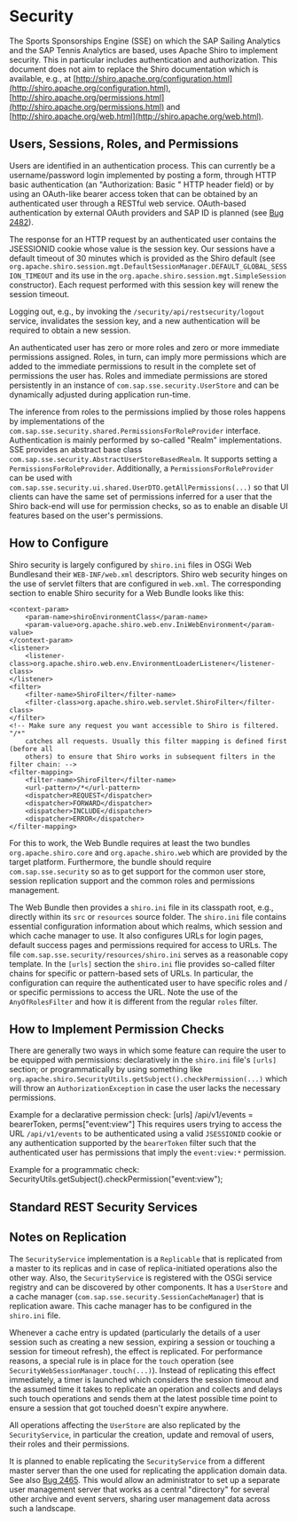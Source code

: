 # Security

The Sports Sponsorships Engine (SSE) on which the SAP Sailing Analytics and the SAP Tennis Analytics are based, uses Apache Shiro to implement security. This in particular includes authentication and authorization. This document does not aim to replace the Shiro documentation which is available, e.g., at [http://shiro.apache.org/configuration.html](http://shiro.apache.org/configuration.html), [http://shiro.apache.org/permissions.html](http://shiro.apache.org/permissions.html) and [http://shiro.apache.org/web.html](http://shiro.apache.org/web.html).

## Users, Sessions, Roles, and Permissions

Users are identified in an authentication process. This can currently be a username/password login implemented by posting a form, through HTTP basic authentication (an "Authorization: Basic <some-base64-string>" HTTP header field) or by using an OAuth-like bearer access token that can be obtained by an authenticated user through a RESTful web service. OAuth-based authentication by external OAuth providers and SAP ID is planned (see [Bug 2482](http://bugzilla.sapsailing.com/bugzilla/show_bug.cgi?id=2482)).

The response for an HTTP request by an authenticated user contains the JSESSIONID cookie whose value is the session key. Our sessions have a default timeout of 30 minutes which is provided as the Shiro default (see `org.apache.shiro.session.mgt.DefaultSessionManager.DEFAULT_GLOBAL_SESSION_TIMEOUT` and its use in the `org.apache.shiro.session.mgt.SimpleSession` constructor). Each request performed with this session key will renew the session timeout.

Logging out, e.g., by invoking the `/security/api/restsecurity/logout` service, invalidates the session key, and a new authentication will be required to obtain a new session.

An authenticated user has zero or more roles and zero or more immediate permissions assigned. Roles, in turn, can imply more permissions which are added to the immediate permissions to result in the complete set of permissions the user has. Roles and immediate permissions are stored persistently in an instance of `com.sap.sse.security.UserStore` and can be dynamically adjusted during application run-time.

The inference from roles to the permissions implied by those roles happens by implementations of the `com.sap.sse.security.shared.PermissionsForRoleProvider` interface. Authentication is mainly performed by so-called "Realm" implementations. SSE provides an abstract base class `com.sap.sse.security.AbstractUserStoreBasedRealm`. It supports setting a `PermissionsForRoleProvider`. Additionally, a `PermissionsForRoleProvider` can be used with `com.sap.sse.security.ui.shared.UserDTO.getAllPermissions(...)` so that UI clients can have the same set of permissions inferred for a user that the Shiro back-end will use for permission checks, so as to enable an disable UI features based on the user's permissions.

## How to Configure

Shiro security is largely configured by `shiro.ini` files in OSGi Web Bundlesand their `WEB-INF/web.xml` descriptors. Shiro web security hinges on the use of servlet filters that are configured in `web.xml`. The corresponding section to enable Shiro security for a Web Bundle looks like this:

	<context-param>
		<param-name>shiroEnvironmentClass</param-name>
		<param-value>org.apache.shiro.web.env.IniWebEnvironment</param-value>
	</context-param>
	<listener>
		<listener-class>org.apache.shiro.web.env.EnvironmentLoaderListener</listener-class>
	</listener>
	<filter>
		<filter-name>ShiroFilter</filter-name>
		<filter-class>org.apache.shiro.web.servlet.ShiroFilter</filter-class>
	</filter>
	<!-- Make sure any request you want accessible to Shiro is filtered. "/*" 
		catches all requests. Usually this filter mapping is defined first (before all 
		others) to ensure that Shiro works in subsequent filters in the filter chain: -->
	<filter-mapping>
		<filter-name>ShiroFilter</filter-name>
		<url-pattern>/*</url-pattern>
		<dispatcher>REQUEST</dispatcher>
		<dispatcher>FORWARD</dispatcher>
		<dispatcher>INCLUDE</dispatcher>
		<dispatcher>ERROR</dispatcher>
	</filter-mapping>

For this to work, the Web Bundle requires at least the two bundles `org.apache.shiro.core` and `org.apache.shiro.web` which are provided by the target platform. Furthermore, the bundle should require `com.sap.sse.security` so as to get support for the common user store, session replication support and the common roles and permissions management.

The Web Bundle then provides a `shiro.ini` file in its classpath root, e.g., directly within its `src` or `resources` source folder. The `shiro.ini` file contains essential configuration information about which realms, which session and which cache manager to use. It also configures URLs for login pages, default success pages and permissions required for access to URLs. The file `com.sap.sse.security/resources/shiro.ini` serves as a reasonable copy template. In the `[urls]` section the `shiro.ini` flie provides so-called filter chains for specific or pattern-based sets of URLs. In particular, the configuration can require the authenticated user to have specific roles and / or specific permissions to access the URL. Note the use of the `AnyOfRolesFilter` and how it is different from the regular `roles` filter.

## How to Implement Permission Checks

There are generally two ways in which some feature can require the user to be equipped with permissions: declaratively in the `shiro.ini` file's `[urls]` section; or programmatically by using something like ``org.apache.shiro.SecurityUtils.getSubject().checkPermission(...)`` which will throw an `AuthorizationException` in case the user lacks the necessary permissions.

Example for a declarative permission check:
    [urls]
    /api/v1/events = bearerToken, perms["event:view"]
This requires users trying to access the URL `/api/v1/events` to be authenticated using a valid `JSESSIONID` cookie or any authentication supported by the `bearerToken` filter such that the authenticated user has permissions that imply the `event:view:*` permission.

Example for a programmatic check:
    SecurityUtils.getSubject().checkPermission("event:view");

## Standard REST Security Services

## Notes on Replication

The `SecurityService` implementation is a `Replicable` that is replicated from a master to its replicas and in case of replica-initiated operations also the other way. Also, the `SecurityService` is registered with the OSGi service registry and can be discovered by other components. It has a `UserStore` and a cache manager (`com.sap.sse.security.SessionCacheManager`) that is replication aware. This cache manager has to be configured in the `shiro.ini` file.

Whenever a cache entry is updated (particularly the details of a user session such as creating a new session, expiring a session or touching a session for timeout refresh), the effect is replicated. For performance reasons, a special rule is in place for the `touch` operation (see `SecurityWebSessionManager.touch(...)`). Instead of replicating this effect immediately, a timer is launched which considers the session timeout and the assumed time it takes to replicate an operation and collects and delays such touch operations and sends them at the latest possible time point to ensure a session that got touched doesn't expire anywhere.

All operations affecting the `UserStore` are also replicated by the `SecurityService`, in particular the creation, update and removal of users, their roles and their permissions.

It is planned to enable replicating the `SecurityService` from a different master server than the one used for replicating the application domain data. See also [Bug 2465](http://bugzilla.sapsailing.com/bugzilla/show_bug.cgi?id=2465). This would allow an administrator to set up a separate user management server that works as a central "directory" for several other archive and event servers, sharing user management data across such a landscape.